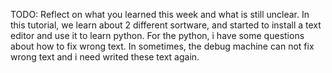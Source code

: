 TODO: Reflect on what you learned this week and what is still unclear.
In this tutorial, we learn about 2 different sortware, and started to install a text editor and use it to learn python. For the python, i have some questions about how to fix wrong text. In sometimes, the debug machine can not fix wrong text and i need writed these text again.